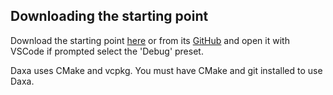 ## Downloading the starting point

Download the starting point [here](https://codeload.github.com/learndaxa/daxa-app-template/zip/refs/heads/main) or from its [GitHub](https://github.com/learndaxa/daxa-app-template) and open it with VSCode if prompted select the 'Debug' preset.

Daxa uses CMake and vcpkg. You must have CMake and git installed to use Daxa.
